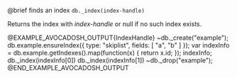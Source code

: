 

@brief finds an index
`db._index(index-handle)`

Returns the index with *index-handle* or null if no such index exists.

@EXAMPLE_AVOCADOSH_OUTPUT{IndexHandle}
~db._create("example");
db.example.ensureIndex({ type: "skiplist", fields: [ "a", "b" ] });
var indexInfo = db.example.getIndexes().map(function(x) { return x.id; });
indexInfo;
db._index(indexInfo[0])
db._index(indexInfo[1])
~db._drop("example");
@END_EXAMPLE_AVOCADOSH_OUTPUT

